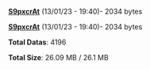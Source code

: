 [**S9pxcrAt**](/data/S9pxcrAt.txt) (13/01/23 - 19:40)- 2034 bytes

[**S9pxcrAt**](/data/S9pxcrAt.txt) (13/01/23 - 19:40)- 2034 bytes

**Total Datas**: 4196

**Total Size**: 26.09 MB / 26.1 MB